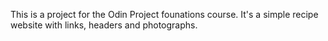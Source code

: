 This is a project for the Odin Project founations course. It's a simple recipe website with links, headers and photographs.